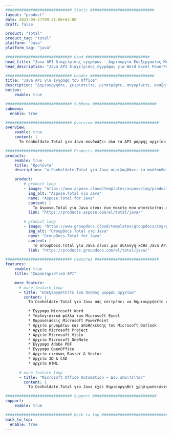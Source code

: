 ```yaml
---
############################# Static ############################
layout: "product"
date: 2021-04-27T09:31:06+03:00
draft: false

product: "Total"
product_tag: "total"
platform: "Java"
platform_tag: "java"

############################# Head ############################
head_title: "Java API διαχείρισης εγγράφων - Δημιουργία Επεξεργασίας Μετατροπή Προβολή Σχολιασμού Εγγράφων"
head_description: "Java API διαχείρισης εγγράφων για Word Excel PowerPoint Outlook HTML PDF Τρισδιάστατες μορφές εικόνας. Προσθέστε χαρακτηριστικά Barcode & OCR στις εφαρμογές σας Java."

############################# Header ############################
title: "Java API για έγγραφα του Office"
description: "Δημιουργήστε, χειριστείτε, μετατρέψτε, συγκρίνετε, αναζητήστε, υπογράψτε και προβάλετε Word, Excel, PowerPoint, Outlook, Visio, PDF και περισσότερες από 100 άλλες μορφές αρχείων σε Java."
button:
    enable: true

############################# SubMenu ############################
submenu:
  enable: true

############################# Overview ############################
overview:
    enable: true
    content: |
      Το Conholdate.Total για Java συνδυάζει όλα τα API μορφής αρχείου για Java ως ένα ενιαίο πακέτο που προσφέρονται από την Aspose & GroupDocs. Εξουσιοδοτεί τους προγραμματιστές να δημιουργούν, να επεξεργάζονται, να εκτυπώνουν, να προβάλλουν, να σχολιάζουν, να συγκρίνουν, να υπογράφουν, να αυτοματοποιούν, να αναζητούν και να μετατρέπουν ανάμεσα σε ένα ευρύ φάσμα δημοφιλών μορφών εγγράφων σε οποιαδήποτε εφαρμογή Java (J2SE, J2EE, J2ME).

############################# Products ############################
products:
    enable: true
    title: "Προϊόντα"
    description: "ο Conholdate.Total για Java περιλαμβάνει τα ακόλουθα API χειρισμού εγγράφων για Java:"

    product:
        # product loop
        - image: "https://www.aspose.cloud/templates/aspose/img/products/total/aspose_total-for-java.svg"
          img_alt: "Aspose.Total για Java"
          name: "Aspose.Total for Java"
          content: |
            Το Aspose.Total για Java είναι ένα πακέτο που αποτελείται από όλα τα API του Aspose για Java. Σας δίνει τη δυνατότητα να δημιουργήσετε, να χειριστείτε, να μετατρέψετε και να αποδώσετε Word, Excel, PDF, PowerPoint, Outlook και περισσότερες από 100 άλλες μορφές αρχείων σε οποιαδήποτε εφαρμογή Java χωρίς να εγκαταστήσετε το Microsoft Office.
          link: "https://products.aspose.com/el/total/java/"

        # product loop
        - image: "https://www.groupdocs.cloud/templates/groupdocs/img/products/total/border/groupdocs-total-java.svg"
          img_alt: "GroupDocs.Total για Java"
          name: "GroupDocs.Total for Java"
          content: |
            Το GroupDocs.Total για Java είναι μια συλλογή κάθε Java API που προσφέρεται από το GroupDocs. Παρέχει τη δυνατότητα προβολής, σχολιασμού, μετατροπής, σύγκρισης, υπογραφής, υδατογραφήματος και επεξεργασίας των πιο δημοφιλών μορφών αρχείων σε οποιαδήποτε εφαρμογή Java.
          link: "https://products.groupdocs.com/el/total/java/"

############################# Features ############################
features:
    enable: true
    title: "Χαρακτηριστικά API"

    more_feature:
      # more_feature_loop
      - title: "Επεξεργαστείτε ένα πλήθος μορφών αρχείων"
        content: |
          Το Conholdate.Total για Java σάς επιτρέπει να δημιουργήσετε ένα απίστευτα ευέλικτο σύστημα επεξεργασίας αρχείων ικανό να χειρίζεται πολλές δημοφιλείς μορφές αρχείων. Μπορείτε εύκολα να ανοίξετε, να δημιουργήσετε, να τροποποιήσετε και ακόμη και να μετατρέψετε μορφές αρχείων των παρακάτω τύπων.

          * Έγγραφα Microsoft Word
          * Υπολογιστικά φύλλα του Microsoft Excel
          * Παρουσιάσεις Microsoft PowerPoint
          * Αρχεία μηνυμάτων και αποθήκευσης του Microsoft Outlook
          * Αρχεία Microsoft Project
          * Αρχεία Microsoft Visio
          * Αρχεία Microsoft OneNote
          * Έγγραφα Adobe PDF
          * Έγγραφα OpenOffice
          * Αρχεία εικόνας Raster & Vector
          * Αρχεία 3D & CAD
          * αρχεία HTML

      # more_feature_loop
      - title: "Microsoft Office Automation – Δεν απαιτείται"
        content: |
          Το Conholdate.Total για Java έχει δημιουργηθεί χρησιμοποιώντας διαχειριζόμενο κώδικα που δεν χρειάζεται το Microsoft Office ή οποιοδήποτε άλλο εργαλείο για να λειτουργήσει με οποιαδήποτε από τις υποστηριζόμενες μορφές αρχείων. Είναι μια τέλεια εναλλακτική λύση αυτοματισμού του Microsoft Office όσον αφορά τις υποστηριζόμενες δυνατότητες, την ασφάλεια, τη σταθερότητα, την επεκτασιμότητα, την ταχύτητα και την τιμή.

############################# Support ############################
support:
    enable: true

############################# Back to top ###############################
back_to_top:
  enable: true
---
```

